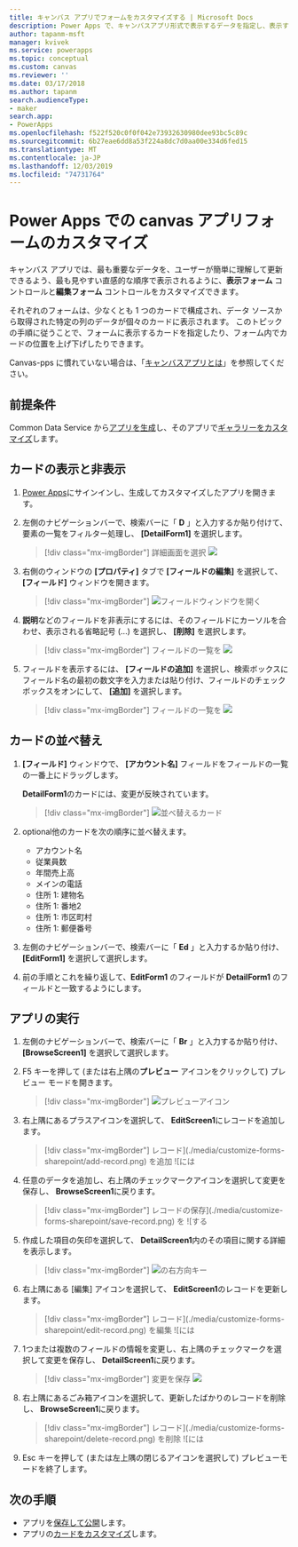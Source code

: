 ```yaml
---
title: キャンバス アプリでフォームをカスタマイズする | Microsoft Docs
description: Power Apps で、キャンバスアプリ形式で表示するデータを指定し、表示する順序とコントロールを指定します。
author: tapanm-msft
manager: kvivek
ms.service: powerapps
ms.topic: conceptual
ms.custom: canvas
ms.reviewer: ''
ms.date: 03/17/2018
ms.author: tapanm
search.audienceType:
- maker
search.app:
- PowerApps
ms.openlocfilehash: f522f520c0f0f042e73932630980dee93bc5c89c
ms.sourcegitcommit: 6b27eae6dd8a53f224a8dc7d0aa00e334d6fed15
ms.translationtype: MT
ms.contentlocale: ja-JP
ms.lasthandoff: 12/03/2019
ms.locfileid: "74731764"
---
```

# <a name="customize-a-canvas-app-form-in-power-apps"></a>Power Apps での canvas アプリフォームのカスタマイズ

キャンバス アプリでは、最も重要なデータを、ユーザーが簡単に理解して更新できるよう、最も見やすい直感的な順序で表示されるように、**表示フォーム** コントロールと**編集フォーム** コントロールをカスタマイズできます。

それぞれのフォームは、少なくとも 1 つのカードで構成され、データ ソースから取得された特定の列のデータが個々のカードに表示されます。 このトピックの手順に従うことで、フォームに表示するカードを指定したり、フォーム内でカードの位置を上げ下げしたりできます。

Canvas-pps に慣れていない場合は、「[キャンバスアプリとは](getting-started.md)」を参照してください。

## <a name="prerequisites"></a>前提条件

Common Data Service から[アプリを生成](data-platform-create-app.md)し、そのアプリで[ギャラリーをカスタマイズ](customize-layout-sharepoint.md)します。

## <a name="show-and-hide-cards"></a>カードの表示と非表示

1. [Power Apps](https://make.powerapps.com?utm_source=padocs&utm_medium=linkinadoc&utm_campaign=referralsfromdoc)にサインインし、生成してカスタマイズしたアプリを開きます。

1. 左側のナビゲーションバーで、検索バーに「 **D** 」と入力するか貼り付けて、要素の一覧をフィルター処理し、 **[DetailForm1]** を選択します。

    > [!div class="mx-imgBorder"]
    > 詳細画面を選択 ![](./media/customize-forms-sharepoint/select-detailform.png)

1. 右側のウィンドウの **[プロパティ]** タブで **[フィールドの編集]** を選択して、 **[フィールド]** ウィンドウを開きます。

    > [!div class="mx-imgBorder"]
    > ![フィールドウィンドウを開く](./media/customize-forms-sharepoint/edit-fields.png)

1. **説明**などのフィールドを非表示にするには、そのフィールドにカーソルを合わせ、表示される省略記号 (...) を選択し、 **[削除]** を選択します。

    > [!div class="mx-imgBorder"]
    > フィールドの一覧を ![](./media/customize-forms-sharepoint/hide-fields.png)

1. フィールドを表示するには、 **[フィールドの追加]** を選択し、検索ボックスにフィールド名の最初の数文字を入力または貼り付け、フィールドのチェックボックスをオンにして、 **[追加]** を選択します。

    > [!div class="mx-imgBorder"]
    > フィールドの一覧を ![](./media/customize-forms-sharepoint/show-field.png)

## <a name="reorder-the-cards"></a>カードの並べ替え

1. **[フィールド]** ウィンドウで、 **[アカウント名]** フィールドをフィールドの一覧の一番上にドラッグします。

    **DetailForm1**のカードには、変更が反映されています。

    > [!div class="mx-imgBorder"]
    > ![並べ替えるカード](./media/customize-forms-sharepoint/reordered-card.png)

1. optional他のカードを次の順序に並べ替えます。

    - アカウント名
    - 従業員数
    - 年間売上高
    - メインの電話
    - 住所 1: 建物名
    - 住所 1: 番地2
    - 住所 1: 市区町村
    - 住所 1: 郵便番号

1. 左側のナビゲーションバーで、検索バーに「 **Ed** 」と入力するか貼り付け、 **[EditForm1]** を選択して選択します。

1. 前の手順とこれを繰り返して、**EditForm1** のフィールドが **DetailForm1** のフィールドと一致するようにします。

## <a name="run-the-app"></a>アプリの実行

1. 左側のナビゲーションバーで、検索バーに「 **Br** 」と入力するか貼り付け、 **[BrowseScreen1]** を選択して選択します。

1. F5 キーを押して (または右上隅の**プレビュー** アイコンをクリックして) プレビュー モードを開きます。

    > [!div class="mx-imgBorder"]
    > ![プレビューアイコン](./media/customize-forms-sharepoint/open-preview.png)

1. 右上隅にあるプラスアイコンを選択して、 **EditScreen1**にレコードを追加します。

    > [!div class="mx-imgBorder"]
    > レコード](./media/customize-forms-sharepoint/add-record.png) を追加 ![には

1. 任意のデータを追加し、右上隅のチェックマークアイコンを選択して変更を保存し、 **BrowseScreen1**に戻ります。

    > [!div class="mx-imgBorder"]
    > レコードの保存](./media/customize-forms-sharepoint/save-record.png) を ![する

1. 作成した項目の矢印を選択して、 **DetailScreen1**内のその項目に関する詳細を表示します。

    > [!div class="mx-imgBorder"]
    > ![の右方向キー](./media/customize-forms-sharepoint/right-arrow.png)

1. 右上隅にある [編集] アイコンを選択して、 **EditScreen1**のレコードを更新します。

    > [!div class="mx-imgBorder"]
    > レコード](./media/customize-forms-sharepoint/edit-record.png) を編集 ![には

1. 1つまたは複数のフィールドの情報を変更し、右上隅のチェックマークを選択して変更を保存し、 **DetailScreen1**に戻ります。

    > [!div class="mx-imgBorder"]
    > 変更を保存 ![](./media/customize-forms-sharepoint/save-record.png)

1. 右上隅にあるごみ箱アイコンを選択して、更新したばかりのレコードを削除し、 **BrowseScreen1**に戻ります。

    > [!div class="mx-imgBorder"]
    > レコード](./media/customize-forms-sharepoint/delete-record.png) を削除 ![には

1. Esc キーを押して (または左上隅の閉じるアイコンを選択して) プレビューモードを終了します。

## <a name="next-steps"></a>次の手順

- アプリを[保存して公開](save-publish-app.md)します。
- アプリの[カードをカスタマイズ](customize-card.md)します。